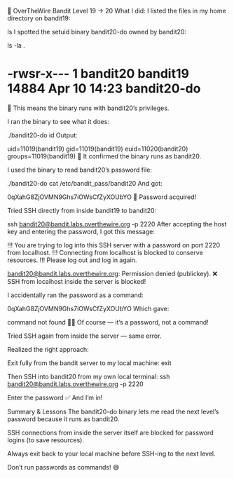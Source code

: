 🚀 OverTheWire Bandit Level 19 → 20
What I did:
I listed the files in my home directory on bandit19:

ls
I spotted the setuid binary bandit20-do owned by bandit20:

ls -la .
# -rwsr-x--- 1 bandit20 bandit19 14884 Apr 10 14:23 bandit20-do
🔑 This means the binary runs with bandit20’s privileges.

I ran the binary to see what it does:

./bandit20-do id
Output:

uid=11019(bandit19) gid=11019(bandit19) euid=11020(bandit20) groups=11019(bandit19)
👀 It confirmed the binary runs as bandit20.

I used the binary to read bandit20’s password file:

./bandit20-do cat /etc/bandit_pass/bandit20
And got:

0qXahG8ZjOVMN9Ghs7iOWsCfZyXOUbYO
🎉 Password acquired!

Tried SSH directly from inside bandit19 to bandit20:

ssh bandit20@bandit.labs.overthewire.org -p 2220
After accepting the host key and entering the password, I got this message:

!!! You are trying to log into this SSH server with a password on port 2220 from localhost.
!!! Connecting from localhost is blocked to conserve resources.
!!! Please log out and log in again.

bandit20@bandit.labs.overthewire.org: Permission denied (publickey).
❌ SSH from localhost inside the server is blocked!

I accidentally ran the password as a command:

0qXahG8ZjOVMN9Ghs7iOWsCfZyXOUbYO
Which gave:

command not found
🤦‍♂️ Of course — it’s a password, not a command!

Tried SSH again from inside the server — same error.

Realized the right approach:

Exit fully from the bandit server to my local machine:
exit

Then SSH into bandit20 from my own local terminal:
ssh bandit20@bandit.labs.overthewire.org -p 2220

Enter the password
✅ And I’m in!

Summary & Lessons
The bandit20-do binary lets me read the next level’s password because it runs as bandit20.

SSH connections from inside the server itself are blocked for password logins (to save resources).

Always exit back to your local machine before SSH-ing to the next level.

Don’t run passwords as commands! 😅

